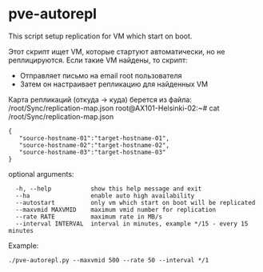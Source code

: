 # pve-autorepl
This script setup replication for VM which start on boot.

Этот скрипт ищет VM, которые стартуют автоматически, но не реплицируются. 
Если такие VM найдены, то скрипт:
* Отправляет письмо на email root пользователя
* Затем он настраивает репликацию для найденных VM

Карта репликаций (откуда -> куда) берется из файла: /root/Sync/replication-map.json
root@AX101-Helsinki-02:~# cat /root/Sync/replication-map.json
```
{
   "source-hostname-01":"target-hostname-01",
   "source-hostname-02":"target-hostname-02",
   "source-hostname-03":"target-hostname-03"
}
```

optional arguments:
```
  -h, --help           show this help message and exit
  --ha                 enable auto high availability
  --autostart          only vm which start on boot will be replicated
  --maxvmid MAXVMID    maximum vmid number for replication
  --rate RATE          maximum rate in MB/s
  --interval INTERVAL  interval in minutes, example */15 - every 15 minutes
 ```
  
Example:

```
./pve-autorepl.py --maxvmid 500 --rate 50 --interval */1
```

